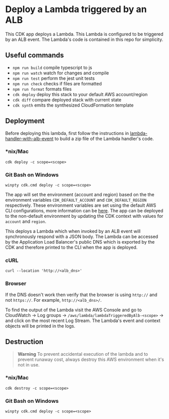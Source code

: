 # Deploy a Lambda triggered by an ALB

This CDK app deploys a Lambda. This Lambda is configured to be triggered by an ALB event. The Lambda's code is contained in this repo for simplicity.

## Useful commands

- `npm run build` compile typescript to js
- `npm run watch` watch for changes and compile
- `npm run test` perform the jest unit tests
- `npm run check` checks if files are formatted
- `npm run format` formats files
- `cdk deploy` deploy this stack to your default AWS account/region
- `cdk diff` compare deployed stack with current state
- `cdk synth` emits the synthesized CloudFormation template

## Deployment

Before deploying this lambda, first follow the instructions in [lambda-handler-with-alb-event](../lambda-handler-with-alb-event/README.md) to build a zip file of the Lambda handler's code.

### *nix/Mac

`cdk deploy -c scope=<scope>`

### Git Bash on Windows

`winpty cdk.cmd deploy -c scope=<scope>`

The app will set the environment (account and region) based on the the environment variables `CDK_DEFAULT_ACCOUNT` and `CDK_DEFAULT_REGION` respectively. These environment variables are set using the default AWS CLI configurations, more information can be [here](https://docs.aws.amazon.com/cdk/v2/guide/environments.html). The app can be deployed to the non-default environment by updating the CDK context with values for `account` and `region`.

This deploys a Lambda which when invoked by an ALB event will synchronously respond with a JSON body. The Lambda can be accessed by the Application Load Balancer's public DNS which is exported by the CDK and therefore printed to the CLI when the app is deployed.

### cURL

`curl --location 'http://<alb_dns>'`

### Browser

If the DNS doesn't work then verify that the browser is using `http://` and not `https://`. For example, `http://<alb_dns>/`.

To find the output of the Lambda visit the AWS Console and go to CloudWatch -> Log groups -> `/aws/lambda/lambdaTriggeredByAlb-<scope>` -> and click on the most recent Log Stream. The Lambda's event and context objects will be printed in the logs.

## Destruction

> **Warning** To prevent accidental execution of the lambda and to prevent runaway cost, always destroy this AWS environment when it's not in use.

### *nix/Mac

`cdk destroy -c scope=<scope>`

### Git Bash on Windows

`winpty cdk.cmd deploy -c scope=<scope>`

